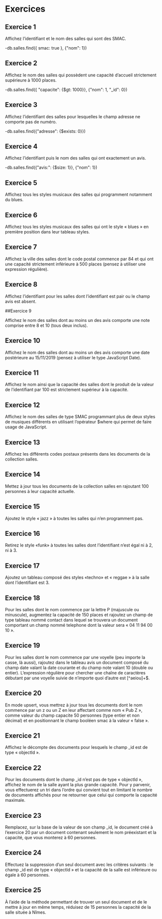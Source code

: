 # Exercices

## Exercice 1

Affichez l’identifiant et le nom des salles qui sont des SMAC.

-db.salles.find({ smac: true }, {"nom": 1})

## Exercice 2

Affichez le nom des salles qui possèdent une capacité d’accueil strictement supérieure à 1000 places.

-db.salles.find({ "capacite": {$gt: 1000}}, {"nom": 1, "_id": 0})

## Exercice 3

Affichez l’identifiant des salles pour lesquelles le champ adresse ne comporte pas de numéro.

-db.salles.find({"adresse": {$exists: 0}})

## Exercice 4

Affichez l’identifiant puis le nom des salles qui ont exactement un avis.

-db.salles.find({"avis:": {$size: 1}}, {"nom": 1})

## Exercice 5

Affichez tous les styles musicaux des salles qui programment notamment du blues.

## Exercice 6

Affichez tous les styles musicaux des salles qui ont le style « blues » en première position dans leur tableau styles.

## Exercice 7

Affichez la ville des salles dont le code postal commence par 84 et qui ont une capacité strictement inférieure à 500 places (pensez à utiliser une expression régulière).

## Exercice 8

Affichez l’identifiant pour les salles dont l’identifiant est pair ou le champ avis est absent.

##Exercice 9

Affichez le nom des salles dont au moins un des avis comporte une note comprise entre 8 et 10 (tous deux inclus).

## Exercice 10

Affichez le nom des salles dont au moins un des avis comporte une date postérieure au 15/11/2019 (pensez à utiliser le type JavaScript Date).

## Exercice 11

Affichez le nom ainsi que la capacité des salles dont le produit de la valeur de l’identifiant par 100 est strictement supérieur à la capacité.

## Exercice 12

Affichez le nom des salles de type SMAC programmant plus de deux styles de musiques différents en utilisant l’opérateur $where qui permet de faire usage de JavaScript.

## Exercice 13

Affichez les différents codes postaux présents dans les documents de la collection salles.

## Exercice 14

Mettez à jour tous les documents de la collection salles en rajoutant 100 personnes à leur capacité actuelle.

## Exercice 15

Ajoutez le style « jazz » à toutes les salles qui n’en programment pas.

## Exercice 16

Retirez le style «funk» à toutes les salles dont l’identifiant n’est égal ni à 2, ni à 3.

## Exercice 17

Ajoutez un tableau composé des styles «techno» et « reggae » à la salle dont l’identifiant est 3.

## Exercice 18

Pour les salles dont le nom commence par la lettre P (majuscule ou minuscule), augmentez la capacité de 150 places et rajoutez un champ de type tableau nommé contact dans lequel se trouvera un document comportant un champ nommé telephone dont la valeur sera « 04 11 94 00 10 ».

## Exercice 19

Pour les salles dont le nom commence par une voyelle (peu importe la casse, là aussi), rajoutez dans le tableau avis un document composé du champ date valant la date courante et du champ note valant 10 (double ou entier). L’expression régulière pour chercher une chaîne de caractères débutant par une voyelle suivie de n’importe quoi d’autre est [^aeiou]+$.

## Exercice 20

En mode upsert, vous mettrez à jour tous les documents dont le nom commence par un z ou un Z en leur affectant comme nom « Pub Z », comme valeur du champ capacite 50 personnes (type entier et non décimal) et en positionnant le champ booléen smac à la valeur « false ».

## Exercice 21

Affichez le décompte des documents pour lesquels le champ _id est de type « objectId ».

## Exercice 22

Pour les documents dont le champ _id n’est pas de type « objectId », affichez le nom de la salle ayant la plus grande capacité. Pour y parvenir, vous effectuerez un tri dans l’ordre qui convient tout en limitant le nombre de documents affichés pour ne retourner que celui qui comporte la capacité maximale.

## Exercice 23

Remplacez, sur la base de la valeur de son champ _id, le document créé à l’exercice 20 par un document contenant seulement le nom préexistant et la capacité, que vous monterez à 60 personnes.

## Exercice 24

Effectuez la suppression d’un seul document avec les critères suivants : le champ _id est de type « objectId » et la capacité de la salle est inférieure ou égale à 60 personnes.

## Exercice 25

À l’aide de la méthode permettant de trouver un seul document et de le mettre à jour en même temps, réduisez de 15 personnes la capacité de la salle située à Nîmes.
